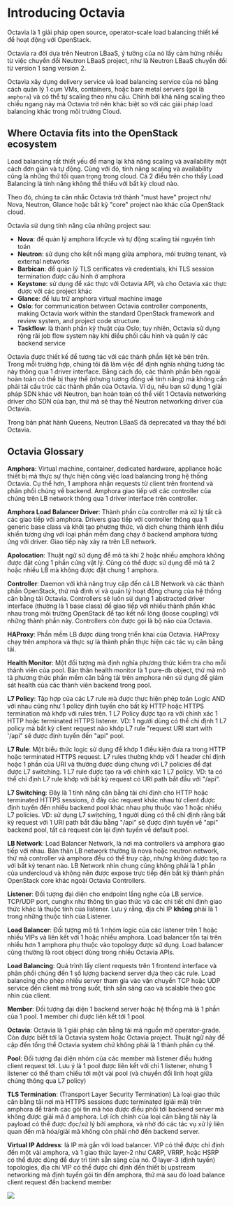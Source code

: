 # Introducing Octavia

Octavia là 1 giải pháp open source, operator-scale load balancing thiết kế để hoạt động với OpenStack.

Octavia ra đời dựa trên Neutron LBaaS, ý tưởng của nó lấy cảm hứng nhiều từ việc chuyển đổi Neutron LBaaS project, như là Neutron LBaaS chuyển đổi từ version 1 sang version 2.

Octavia xây dựng delivery service và load balancing service của nó bằng cách quản lý 1 cụm VMs, containers, hoặc bare metal servers (gọi là ```amphora```) và có thể tự scaling theo nhu cầu. Chỉnh bởi khả năng scaling theo chiều ngang này mà Octavia trở nên khác biệt so với các giải pháp load balancing khác trong môi trường Cloud.

## Where Octavia fits into the OpenStack ecosystem

Load balancing rất thiết yếu để mang lại khả năng scaling và availability một cách đơn giản và tự động. Cùng với đó, tính năng scaling và availability cũng là những thứ tối quan trọng trong cloud. Cả 2 điều trên cho thấy Load Balancing là tính năng không thể thiếu với bất kỳ cloud nào.

Theo đó, chúng ta cân nhắc Octavia trở thành "must have" project như Nova, Neutron, Glance hoặc bất kỳ "core" project nào khác của OpenStack cloud.

Octavia sử dụng tính năng của những project sau:

- **Nova**: để quản lý amphora lifcycle và tự động scaling tài nguyên tính toán
- **Neutron**: sử dụng cho kết nối mạng giữa amphora, môi trường tenant, và external networks
- **Barbican**: để quản lý TLS cerificates và credentials, khi TLS session termination được cấu hình ở amphora
- **Keystone**: sử dụng để xác thực với Octavia API, và cho Octavia xác thực được với các project khác
- **Glance**: để lưu trữ amphora virtual machine image
- **Oslo**: for communication between Octavia controller components, making Octavia work within the standard OpenStack framework and review system, and project code structure.
- **Taskflow**: là thành phần kỹ thuật của Oslo; tuy nhiên, Octavia sử dụng rộng rãi job flow system này khi điều phối cấu hình và quản lý các backend service 

Octavia được thiết kế để tương tác với các thành phần liệt kê bên trên. Trong mỗi trường hợp, chúng tôi đã làm việc để định nghĩa những tương tác này thông qua 1 driver interface. Bằng cách đó, các thành phần bên ngoài hoàn toàn có thể bị thay thế (nhưng tương đồng về tính năng) mà không cần phải tái cấu trúc các thành phần của Octavia. Ví dụ, nếu bạn sử dụng 1 giải pháp SDN khác với Neutron, bạn hoàn toàn có thể viết 1 Octavia networking driver cho SDN của bạn, thứ mà sẽ thay thế Neutron networking driver của Octavia.

Trong bản phát hành Queens, Neutron LBaaS đã deprecated và thay thế bởi Octavia.

## Octavia Glossary

**Amphora**: Virtual machine, container, dedicated hardware, appliance hoặc thiết bị mà thực sự thực hiện công việc load balancing trong hệ thống Octavia. Cụ thể hơn, 1 amphora nhận requests từ client trên frontend và phân phối chúng về backend. Amphora giao tiếp với các controller của chúng trên LB network thông qua 1 driver interface trên controller.

**Amphora Load Balancer Driver**: Thành phần của controller mà xử lý tất cả các giao tiếp với amphora. Drivers giao tiếp với controller thông qua 1 generic base class và khởi tạo phương thức, và dịch chúng thành lệnh điều khiển tương ứng với loại phần mềm đang chạy ở backend amphora tương ứng với driver. Giao tiếp này xảy ra trên LB network.

**Apolocation**: Thuật ngữ sử dụng để mô tả khi 2 hoặc nhiều amphora không được đặt cùng 1 phần cứng vật lý. Cũng có thể được sử dụng để mô tả 2 hoặc nhiều LB mà không được đặt chung 1 amphora.

**Controller**: Daemon với khả năng truy cập đến cả LB Network và các thành phần OpenStack, thứ mà định vị và quản lý hoạt động chung của hệ thống cân bằng tải Octavia. Controllers sẽ luôn sử dụng 1 abstracted driver interface (thường là 1 base class) để giao tiếp với nhiều thành phần khác nhau trong môi trường OpenStack để tạo kết nối lỏng (loose coupling) với những thành phần này. Controllers còn được gọi là bộ não của Octavia.

**HAProxy**: Phần mềm LB được dùng trong triển khai của Octavia. HAProxy chạy trên amphora và thực sự là thành phần thực hiện các tác vụ cân bằng tải.

**Health Monitor**: Một đối tượng mà định nghĩa phương thức kiểm tra cho mỗi thành viên của pool. Bản thân health monitor là 1 pure-db object, thứ mà mô tả phương thức phần mềm cân bằng tải trên amphora nên sử dụng để giám sát health của các thành viên backend trong pool.

**L7 Policy**: Tập hợp của các L7 rule mà được thực hiện phép toán Logic AND với nhau cũng như 1 policy định tuyến cho bất kỳ HTTP hoặc HTTPS termination mà khớp với rules trên. 1 L7 Policy được tạo ra với chính xác 1 HTTP hoặc terminated HTTPS listener. VD: 1 người dùng có thể chỉ định 1 L7 policy mà bất kỳ client request nào khớp L7 rule "request URI start with '/api" sẽ được định tuyến đến "api" pool.

**L7 Rule**: Một biểu thức logic sử dụng để khớp 1 điều kiện đưa ra trong HTTP hoặc terminated HTTPS request. L7 rules thường khớp với 1 header chỉ định hoặc 1 phần của URI và thường được dùng chung với L7 policies để đạt được L7 switching. 1 L7 rule được tạo ra với chính xác 1 L7 policy. VD: ta có thể chỉ định L7 rule khớp với bất kỳ request có URI path bắt đầu với "/api".

**L7 Switching**: Đây là 1 tính năng cân bằng tải chỉ định cho HTTP hoặc terminated HTTPS sessions, ở đây các request khác nhau từ client được định tuyến đến nhiều backend pool khác nhau phụ thuộc vào 1 hoặc nhiều L7 policies. VD: sử dụng L7 switching, 1 người dùng có thể chỉ định rằng bất kỳ request với 1 URI path bắt đầu bằng "/api" sẽ được định tuyến về "api" backend pool, tất cả request còn lại định tuyến về default pool.

**LB Network**: Load Balancer Network, là nơi mà controllers và amphora giao tiếp với nhau. Bản thân LB network thường là nova hoặc neutron network, thứ mà controller và amphora đều có thể truy cập, nhưng không được tạo ra với bất kỳ tenant nào. LB Network nhìn chung cũng không phải là 1 phần của undercloud và không nên được expose trực tiếp đến bất kỳ thành phần OpenStack core khác ngoài Octavia Controllers.

**Listener**: Đối tượng đại diện cho endpoint lắng nghe của LB service. TCP/UDP port, cunghx như thông tin giao thức và các chi tiết chỉ định giao thức khác là thuộc tính của listener. Lưu ý rằng, địa chỉ IP **không** phải là 1 trong những thuộc tính của Listener.

**Load Balancer**: Đối tượng mô tả 1 nhóm logic của các listener trên 1 hoặc nhiều VIPs và liên kết với 1 hoặc nhiều amphora. Load balancer tồn tại trên nhiều hơn 1 amphora phụ thuộc vào topology được sử dụng. Load balancer cũng thường là root object dùng trong nhiều Octavia APIs.

**Load Balancing**: Quá trình lấy client requests trên 1 frontend interface và phân phối chúng đến 1 số lượng backend server dựa theo các rule. Load balancing cho phép nhiều server tham gia vào vận chuyển TCP hoặc UDP service đến client mà trong suốt, tính sẵn sàng cao và scalable theo góc nhìn của client.

**Member**: Đối tượng đại diện 1 backend server hoặc hệ thống mà là 1 phần của 1 pool. 1 member chỉ được liên kết tới 1 pool.

**Octavia**: Octavia là 1 giải pháp cân bằng tải mã nguồn mở operator-grade. Còn được biết tới là Octavia system hoặc Octavia project. Thuật ngữ này đề cập đến tổng thể Octavia system chứ không phải là 1 thành phần cụ thể.

**Pool**: Đối tượng đại diện nhóm của các member mà listener điều hướng client request tới. Lưu ý là 1 pool được liên kết với chỉ 1 listener, nhưng 1 listener có thể tham chiếu tới một vài pool (và chuyển đổi linh hoạt giữa chúng thông qua L7 policy)

**TLS Termination**: (Transport Layer Security Termination) Là loại giao thức cân bằng tải nơi mà HTTPS sessions được terminated (giải mã) trên amphora để tránh các gói tin mã hóa được điều phối tới backend server mà không được giải mã ở amphora. Lợi ích chính của loại cân bằng tải này là payload có thể được đọc/xử lý bởi amphora, và nhờ đó các tác vụ xử lý liên quan đến mã hóa/giải mã không còn phải nhờ đến backend server.

**Virtual IP Address**: là IP mà gắn với load balancer. VIP có thể được chỉ định đến một vài amphora, và 1 giao thức layer-2 như CARP, VRRP, hoặc HSRP có thể được dùng để duy trì tính sẵn sàng của nó. Ở layer-3 (định tuyến) topologies, địa chỉ VIP có thể được chỉ định đến thiết bị upstream networking mà định tuyến gói tin đến amphora, thứ mà sau đó load balance client request đến backend member

![](/images/Octavia_2.png)